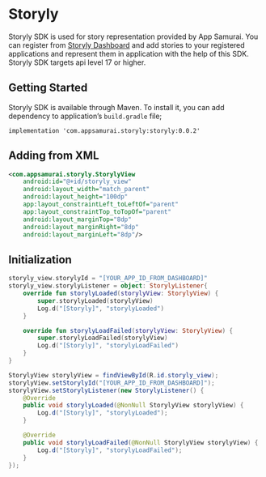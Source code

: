 # Storyly 
Storyly SDK is used for story representation provided by App Samurai. You can register from [Storyly Dashboard](http://dashboard.storyly.io) and add stories to your registered applications and represent them in application with the help of this SDK.
Storyly SDK targets api level 17 or higher. 
## Getting Started
Storyly SDK is available through Maven.  To install
it, you can add dependency to application’s `build.gradle` file;
```
implementation 'com.appsamurai.storyly:storyly:0.0.2'
```
## Adding from XML
```xml
<com.appsamurai.storyly.StorylyView
    android:id="@+id/storyly_view"
    android:layout_width="match_parent"
    android:layout_height="100dp"
    app:layout_constraintLeft_toLeftOf="parent"
    app:layout_constraintTop_toTopOf="parent"
    android:layout_marginTop="8dp"
    android:layout_marginRight="8dp"
    android:layout_marginLeft="8dp"/>
```
## Initialization
```kotlin
storyly_view.storylyId = "[YOUR_APP_ID_FROM_DASHBOARD]"
storyly_view.storylyListener = object: StorylyListener{
    override fun storylyLoaded(storylyView: StorylyView) {
        super.storylyLoaded(storylyView)
        Log.d("[Storyly]", "storylyLoaded")
    }

    override fun storylyLoadFailed(storylyView: StorylyView) {
        super.storylyLoadFailed(storylyView)
        Log.d("[Storyly]", "storylyLoadFailed")
    }
}
```
```java
StorylyView storylyView = findViewById(R.id.storyly_view);
storylyView.setStorylyId("[YOUR_APP_ID_FROM_DASHBOARD]");
storylyView.setStorylyListener(new StorylyListener() {
    @Override
    public void storylyLoaded(@NonNull StorylyView storylyView) {
        Log.d("[Storyly]", "storylyLoaded");
    }

    @Override
    public void storylyLoadFailed(@NonNull StorylyView storylyView) {
        Log.d("[Storyly]", "storylyLoadFailed");
    }
});
```
